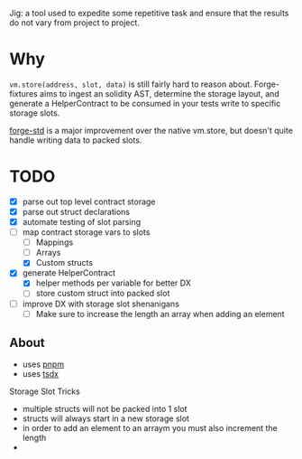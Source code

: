 Jig: a tool used to expedite some repetitive task and ensure that the results do not vary from project to project.

# Why

`vm.store(address, slot, data)` is still fairly hard to reason about.
Forge-fixtures aims to ingest an solidity AST, determine the storage layout, and generate a HelperContract to be consumed in your tests write to specific storage slots.

[forge-std](https://github.com/brockelmore/forge-std) is a major improvement over the native vm.store, but doesn't quite handle writing data to packed slots.

# TODO

- [x] parse out top level contract storage
- [x] parse out struct declarations
- [x] automate testing of slot parsing
- [ ] map contract storage vars to slots
  - [ ] Mappings
  - [ ] Arrays
  - [x] Custom structs
- [x] generate HelperContract
  - [x] helper methods per variable for better DX
  - [ ] store custom struct into packed slot
- [ ] improve DX with storage slot shenanigans
  - [ ] Make sure to increase the length an array when adding an element

## About

- uses [pnpm](https://pnpm.io/)
- uses [tsdx](https://tsdx.io/)

Storage Slot Tricks

- multiple structs will not be packed into 1 slot
- structs will always start in a new storage slot
- in order to add an element to an arraym you must also increment the length
-
